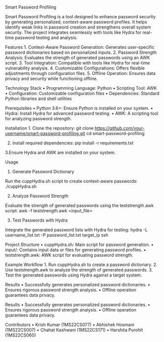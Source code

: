 Smart Password Profiling

Smart Password Profiling is a tool designed to enhance password security by generating personalized, context-aware password profiles. It helps identify weak links in password creation and strengthens overall system security. The project integrates seamlessly with tools like Hydra for real-time password testing and analysis.

Features
	1.	Context-Aware Password Generation:
Generates user-specific password dictionaries based on personalized inputs.
	2.	Password Strength Analysis:
Evaluates the strength of generated passwords using an AWK script.
	3.	Tool Integration:
Compatible with tools like Hydra for real-time vulnerability analysis.
	4.	Customizable Configurations:
Offers flexible adjustments through configuration files.
	5.	Offline Operation:
Ensures data privacy and security while functioning offline.

Technology Stack
	•	Programming Language: Python
	•	Scripting Tool: AWK
	•	Configuration: Customizable configuration files
	•	Dependencies: Standard Python libraries and shell utilities

Prerequisites
	•	Python 3.6+: Ensure Python is installed on your system.
	•	Hydra: Install Hydra for advanced password testing.
	•	AWK: A scripting tool for analyzing password strength.

Installation
	1.	Clone the repository:
        git clone https://github.com/your-username/smart-password-profiling.git
cd smart-password-profiling

  2.	Install required dependencies:
         pip install -r requirements.txt

  3.Ensure Hydra and AWK are installed on your system.


Usage

1. Generate Password Dictionary

Run the cuppHydra.sh script to create context-aware passwords:
./cuppHydra.sh

2. Analyze Password Strength

Evaluate the strength of generated passwords using the teststrength.awk script:
awk -f teststrength.awk <input_file>

3. Test Passwords with Hydra

Integrate the generated password lists with Hydra for testing:
hydra -L username_list.txt -P password_list.txt target_ip ssh


Project Structure
	•	cuppHydra.sh: Main script for password generation.
	•	input/: Contains input data or files for generating password profiles.
	•	teststrength.awk: AWK script for evaluating password strength.


 Example Workflow
	1.	Run cuppHydra.sh to create a password dictionary.
	2.	Use teststrength.awk to analyze the strength of generated passwords.
	3.	Test the generated passwords using Hydra against a target system.

 Results
	•	Successfully generates personalized password dictionaries.
	•	Ensures rigorous password strength analysis.
	•	Offline operation guarantees data privacy.


 Results
	•	Successfully generates personalized password dictionaries.
	•	Ensures rigorous password strength analysis.
	•	Offline operation guarantees data privacy.

Contributors
	•	Krish Kumar (1MS22CS077)
	•	Abhishek Hosmani (1MS22CS007)
	•	Chahat Kashwani (1MS22CS171)
	•	Harshita Purohit (1MS22CS060)

 

 




 







